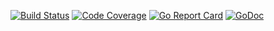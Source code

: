 [![Build Status](https://travis-ci.org/smartystreets/logging.svg?branch=master)](https://travis-ci.org/smartystreets/logging)
[![Code Coverage](https://codecov.io/gh/smartystreets/logging/branch/master/graph/badge.svg)](https://codecov.io/gh/smartystreets/logging)
[![Go Report Card](https://goreportcard.com/badge/github.com/smartystreets/logging)](https://goreportcard.com/report/github.com/smartystreets/logging)
[![GoDoc](https://godoc.org/github.com/smartystreets/logging?status.svg)](http://godoc.org/github.com/smartystreets/logging)
